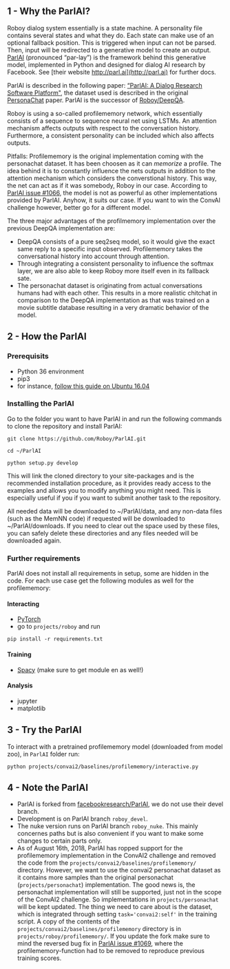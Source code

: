 ## 1 - Why the ParlAI?
Roboy dialog system essentially is a state machine. A personality file contains several states and what they do. Each state can make use of an optional fallback position. This is triggered when input can not be parsed. Then, input will be redirected to a generative model to create an output. [ParlAI](https://github.com/Roboy/ParlAI/) (pronounced “par-lay”) is the framework behind this generative model, implemented in Python and designed for dialog AI research by Facebook. See [their website http://parl.ai](http://parl.ai) for further docs.

ParlAI is described in the following paper: [“ParlAI: A Dialog Research Software Platform"](https://arxiv.org/abs/1705.06476), the dataset used is described in the original [PersonaChat](https://arxiv.org/pdf/1801.07243.pdf) paper. ParlAI is the successor of [Roboy/DeepQA](https://github.com/Roboy/DeepQA).

Roboy is using a so-called profilememory network, which essentially consists of a sequence to sequence neural net using LSTMs. An attention mechanism affects outputs with respect to the conversation history. Furthermore, a consistent personality can be included which also affects outputs. 

Pitfalls: Profilememory is the original implementation coming with the personachat dataset. It has been choosen as it can _memorize_ a profile. The idea behind it is to constantly influence the nets outputs in addition to the attention mechanism which considers the converstional history. This way, the net can act as if it was somebody, Roboy in our case. According to [ParlAI issue #1066](https://github.com/facebookresearch/ParlAI/issues/1066), the model is not as powerful as other implementations provided by ParlAI. Anyhow, it suits our case. If you want to win the ConvAI challenge however, better go for a different model.

The three major advantages of the profilmemory implementation over the previous DeepQA implementation are:

- DeepQA consists of a pure seq2seq model, so it would give the exact same reply to a specific input observed. Profilememory takes the conversational history into account through attention.
- Through integrating a consistent personality to influence the softmax layer, we are also able to keep Roboy more itself even in its fallback sate. 
- The personachat dataset is originating from actual conversations humans had with each other. This results in a more realistic chitchat in comparison to the DeepQA implementation as that was trained on a movie subtitle database resulting in a very dramatic behavior of the model. 



## 2 - How the ParlAI
### Prerequisits
- Python 36 environment
- pip3
- for instance, [follow this guide on Ubuntu 16.04](https://www.caseylabs.com/how-to-create-a-python-3-6-virtual-environment-on-ubuntu-16-04/)

### Installing the ParlAI
Go to the folder you want to have ParlAI in and run the following commands to clone the repository and install ParlAI:
```
git clone https://github.com/Roboy/ParlAI.git
```
```
cd ~/ParlAI
```
```
python setup.py develop
```
This will link the cloned directory to your site-packages and is the recommended installation procedure, as it provides ready access to the examples and allows you to modify anything you might need. This is especially useful if you if you want to submit another task to the repository.

All needed data will be downloaded to ~/ParlAI/data, and any non-data files (such as the MemNN code) if requested will be downloaded to ~/ParlAI/downloads. If you need to clear out the space used by these files, you can safely delete these directories and any files needed will be downloaded again. 

### Further requirements
ParlAI does not install all requirements in setup, some are hidden in the code. For each use case get the following modules as well for the profilememory:

#### Interacting
- [PyTorch](http://pytorch.org/)
- go to `projects/roboy` and run
```
pip install -r requirements.txt
```

#### Training
- [Spacy](https://spacy.io/usage/) (make sure to get module en as well!) 

#### Analysis
- jupyter
- matplotlib

## 3 - Try the ParlAI

To interact with a pretrained profilememory model (downloaded from model zoo), in `ParlAI` folder run:
```
python projects/convai2/baselines/profilememory/interactive.py 
```

## 4 - Note the ParlAI
- ParlAI is forked from [facebookresearch/ParlAI](https://github.com/facebookresearch/ParlAI), we do not use their devel branch. 
- Development is on ParlAI branch `roboy_devel`.
- The nuke version runs on ParlAI branch `roboy_nuke`. This mainly concernes paths but is also convenient if you want to make some changes to certain parts only. 
- As of August 16th, 2018, ParlAI has ropped support for the profilememory implementation in the ConvAI2 challenge and removed the code from the `projects/convai2/baselines/profilememory/` directory. However, we want to use the convai2 personachat dataset as it contains more samples than the original personachat (`projects/personachat`) implementation. The good news is, the personachat implementation will still be supported, just not in the scope of the ConvAI2 challenge. So implementations in `projects/personachat` will be kept updated. The thing we need to care about is the dataset, which is integrated through setting `task='convai2:self'` in the training script. A copy of the contents of the `projects/convai2/baselines/profilememory` directory is in `projects/roboy/profilememory/`. If you update the fork make sure to mind the reversed bug fix in [ParlAI issue #1069](https://github.com/facebookresearch/ParlAI/pull/1069), where the profilememory-function had to be removed to reproduce previous training scores. 



